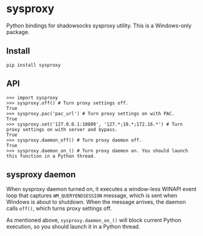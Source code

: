 # sysproxy

Python bindings for shadowsocks sysproxy utility. This is a Windows-only package.

## Install

```
pip install sysproxy
```

## API

```pycon
>>> import sysproxy
>>> sysproxy.off() # Turn proxy settings off.
True
>>> sysproxy.pac('pac_url') # Turn proxy settings on with PAC.
True
>>> sysproxy.set('127.0.0.1:10809', '127.*;10.*;172.16.*') # Turn proxy settings on with server and bypass.
True
>>> sysproxy.daemon_off() # Turn proxy daemon off.
True
>>> sysproxy.daemon_on_() # Turn proxy daemon on. You should launch this function in a Python thread.
```

## sysproxy daemon

When sysproxy daemon turned on, it executes a window-less WINAPI event loop that captures `WM_QUERYENDSESSION` message,
which is sent when Windows is about to shutdown. When the message arrives, the daemon calls `off()`, which turns proxy
settings off.

As mentioned above, `sysproxy.daemon_on_()` will block current Python execution, so you should launch it in a Python
thread.
